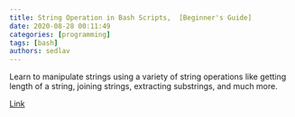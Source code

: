 ```yaml
---
title: String Operation in Bash Scripts,  [Beginner's Guide]
date: 2020-08-28 00:11:49
categories: [programming]
tags: [bash]
authors: sedlav
---
```


Learn to manipulate strings using a variety of string operations like getting length of a string, joining strings, extracting substrings, and much more.

[Link](https://linuxhandbook.com/bash-strings/)
